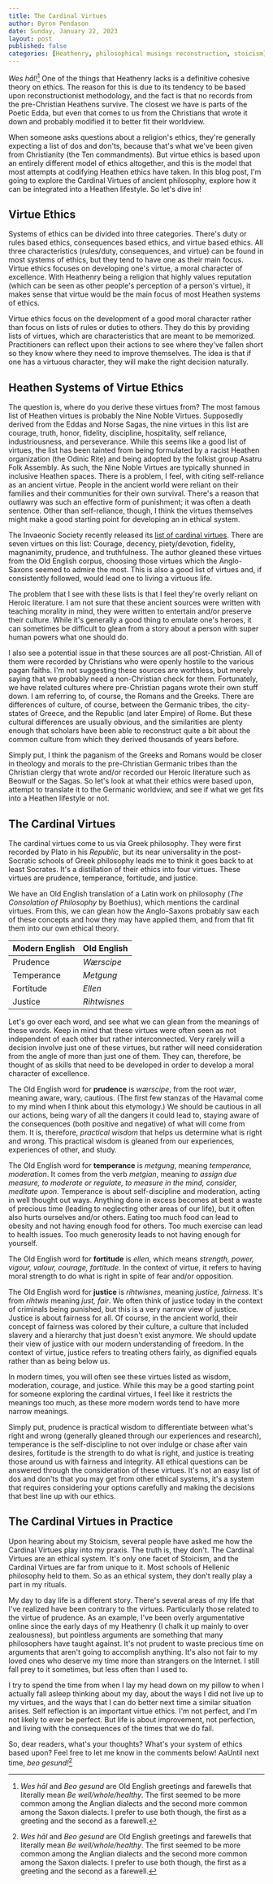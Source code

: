 ```yaml
---
title: The Cardinal Virtues
author: Byron Pendason
date: Sunday, January 22, 2023
layout: post
published: false
categories: [Heathenry, philosophical musings reconstruction, stoicism]
---
```


*Wes hāl!*[^1] One of the things that Heathenry lacks is a definitive cohesive theory on ethics. The reason for this is due to its tendency to be based upon reconstructionist methodology, and the fact is that no records from the pre-Christian Heathens survive. The closest we have is parts of the Poetic Edda, but even that comes to us from the Christians that wrote it down and probably modified it to better fit their worldview.

When someone asks questions about a religion's ethics, they're generally expecting a list of dos and don'ts, because that's what we've been given from Christianity (the Ten commandments). But virtue ethics is based upon an entirely different model of ethics altogether, and this is the model that most attempts at codifying Heathen ethics have taken. In this blog post, I'm going to explore the Cardinal Virtues of ancient philosophy, explore how it can be integrated into a Heathen lifestyle. So let's dive in!

## Virtue Ethics

Systems of ethics can be divided into three categories. There's duty or rules based ethics, consequences based ethics, and virtue based ethics. All three characteristics (rules/duty, consequences, and virtue) can be found in most systems of ethics, but they tend to have one as their main focus. Virtue ethics focuses on developing one's virtue, a moral character of excellence. With Heathenry being a religion that highly values reputation (which can be seen as other people's perception of a person's virtue), it makes sense that virtue would be the main focus of most Heathen systems of ethics. 

Virtue ethics focus on the development of a good moral character rather than focus on lists of rules or duties to others. They do this by providing lists of virtues, which are characteristics that are meant to be memorized. Practitioners can reflect upon their actions to see where they've fallen short so they know where they need to improve themselves. The idea is that if one has a virtuous character, they will make the right decision naturally.

## Heathen Systems of Virtue Ethics

The question is, where do you derive these virtues from? The most famous list of Heathen virtues is probably the Nine Noble Virtues. Supposedly derived from the Eddas and Norse Sagas, the nine virtues in this list are courage, truth, honor, fidelity, discipline, hospitality, self reliance, industriousness, and perseverance. While this seems like a good list of virtues, the list has been tainted from being formulated by a racist Heathen organization (the Odinic Rite) and being adopted by the folkist group Asatru Folk Assembly. As such, the Nine Noble Virtues are typically shunned in inclusive Heathen spaces. There is a problem, I feel, with citing self-reliance as an ancient virtue. People in the ancient world were reliant on their families and their communities for their own survival. There's a reason that outlawry was such an effective form of punishment; it was often a death sentence. Other than self-reliance, though, I think the virtues themselves might make a good starting point for developing an in ethical system.

The Invaeonic Society recently released its [list of cardinal virtues](https://ingwine.org/knowledge-base-2/our-customs-concerning-personal-honor-and-ethics/). There are seven virtues on this list: Courage, decency, piety/devotion, fidelity, magnanimity, prudence, and truthfulness. The author gleaned these virtues from the Old English corpus, choosing those virtues which the Anglo-Saxons seemed to admire the most. This is also a good list of virtues and, if consistently followed, would lead one to living a virtuous life.

The problem that I see with these lists is that I feel they're overly reliant on Heroic literature. I am not sure that these ancient sources were written with teaching morality in mind, they were written to entertain and/or preserve their culture. While it's generally a good thing to emulate one's heroes, it can sometimes be difficult to glean from a story about a person with super human powers what one should do.

I also see a potential issue in that these sources are all post-Christian. All of them were recorded by Christians who were openly hostile to the various pagan faiths. I'm not suggesting these sources are worthless, but merely saying that we probably need a non-Christian check for them. Fortunately, we have related cultures where pre-Christian pagans wrote their own stuff down. I am referring to, of course, the Romans and the Greeks. There are differences of culture, of course, between the Germanic tribes, the city-states of Greece, and the Republic (and later Empire) of Rome. But these cultural differences are usually obvious, and the similarities are plenty enough that scholars have been able to reconstruct quite a bit about the common culture from which they derived thousands of years before.

Simply put, I think the paganism of the Greeks and Romans would be closer in theology and morals to the pre-Christian Germanic tribes than the Christian clergy that wrote and/or recorded our Heroic literature such as Beowulf or the Sagas. So let's look at what their ethics were based upon, attempt to translate it to the Germanic worldview, and see if what we get fits into a Heathen lifestyle or not.

## The Cardinal Virtues

The cardinal virtues come to us via Greek philosophy. They were first recorded by Plato in his *Republic*, but its near universality in the post-Socratic schools of Greek philosophy leads me to think it goes back to at least Socrates. It's a distillation of their ethics into four virtues. These virtues are prudence, temperance, fortitude, and justice.

We have an Old English translation of a Latin work on philosophy (*The Consolation of Philosophy* by Boethius), which mentions the cardinal virtues. From this, we can glean how the Anglo-Saxons probably saw each of these concepts and how they may have applied them, and from that fit them into our own ethical theory.

Modern English | Old English
---------------|------------
Prudence       | *Wærscipe*
Temperance     | *Metgung*
Fortitude      | *Ellen*
Justice        | *Rihtwisnes*

Let's go over each word, and see what we can glean from the meanings of these words. Keep in mind that these virtues were often seen as not independent of each other but rather interconnected. Very rarely will a decision involve just one of these virtues, but rather will need consideration from the angle of more than just one of them. They can, therefore, be thought of as skills that need to be developed in order to develop a moral character of excellence.

The Old English word for **prudence** is *wærscipe*, from the root *wær*, meaning aware, wary, cautious. (The first few stanzas of the Havamal come to my mind when I think about this etymology.) We should be cautious in all our actions, being wary of all the dangers it could lead to, staying aware of the consequences (both positive and negative) of what will come from them. It is, therefore, *practical wisdom* that helps us determine what is right and wrong. This practical wisdom is gleaned from our experiences, experiences of other, and study.

The Old English word for **temperance** is *metgung*, meaning *temperance, moderation*. It comes from the verb *metgian*, meaning *to assign due measure, to moderate or regulate, to measure in the mind, consider, meditate upon*. Temperance is about self-discipline and moderation, acting in well thought out ways. Anything done in excess becomes at best a waste of precious time (leading to neglecting other areas of our life), but it often also hurts ourselves and/or others. Eating too much food can lead to obesity and not having enough food for others. Too much exercise can lead to health issues. Too much generosity leads to not having enough for yourself. 

The Old English word for **fortitude** is *ellen*, which means *strength, power, vigour, valour, courage, fortitude*. In the context of virtue, it refers to having moral strength to do what is right in spite of fear and/or opposition.

The Old English word for **justice** is *rihtwisnes*, meaning *justice, fairness*. It's from *rihtwis* meaning *just, fair*. We often think of justice today in the context of criminals being punished, but this is a very narrow view of justice. Justice is about fairness for all. Of course, in the ancient world, their concept of fairness was colored by their culture, a culture that included slavery and a hierarchy that just doesn't exist anymore. We should update their view of justice with our modern understanding of freedom. In the context of virtue, justice refers to treating others fairly, as dignified equals rather than as being below us.

In modern times, you will often see these virtues listed as wisdom, moderation, courage, and justice. While this may be a good starting point for someone exploring the cardinal virtues, I feel like it restricts the meanings too much, as these more modern words tend to have more narrow meanings.

Simply put, prudence is practical wisdom to differentiate between what's right and wrong (generally gleaned through our experiences and research), temperance is the self-discipline to not over indulge or chase after vain desires, fortitude is the strength to do what is right, and justice is treating those around us with fairness and integrity. All ethical questions can be answered through the consideration of these virtues. It's not an easy list of dos and don'ts that you may get from other ethical systems, it's a system that requires considering your options carefully and making the decisions that best line up with our ethics.

## The Cardinal Virtues in Practice

Upon hearing about my Stoicism, several people have asked me how the Cardinal Virtues play into my praxis. The truth is, they don't. The Cardinal Virtues are an ethical system. It's only one facet of Stoicism, and the Cardinal Virtues are far from unique to it. Most schools of Hellenic philosophy held to them. So as an ethical system, they don't really play a part in my rituals.

My day to day life is a different story. There's several areas of my life that I've realized have been contrary to the virtues. Particularly those related to the virtue of prudence. As an example, I've been overly argumentative online since the early days of my Heathenry (I chalk it up mainly to over zealousness), but pointless arguments are something that many philosophers have taught against. It's not prudent to waste precious time on arguments that aren't going to accomplish anything. It's also not fair to my loved ones who deserve my time more than strangers on the Internet. I still fall prey to it sometimes, but less often than I used to.

I try to spend the time from when I lay my head down on my pillow to when I actually fall asleep thinking about my day, about the ways I did not live up to my virtues, and the ways that I can do better next time a similar situation arises. Self reflection is an important virtue ethics. I'm not perfect, and I'm not likely to ever be perfect. But life is about improvement, not perfection, and living with the consequences of the times that we do fail.

So, dear readers, what's your thoughts? What's your system of ethics based upon? Feel free to let me know in the comments below! AaUntil next time, *beo gesund!*[^1]

[^1]: *Wes hāl* and *Beo gesund* are Old English greetings and farewells that literally mean *Be well/whole/healthy*. The first seemed to be more common among the Anglian dialects and the second more common among the Saxon dialects. I prefer to use both though, the first as a greeting and the second as a farewell.

